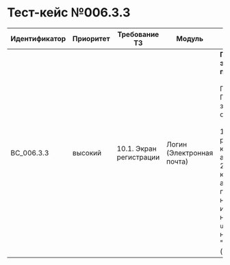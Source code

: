 # Тест-кейс №006.3.3

| Идентификатор | Приоритет |  Требование ТЗ  | Модуль | Шаги тест-кейса | Ожидаемый результат |
| ------------- | ----------| ----------------| ------ | --------------- | ------------------- |
| BC_006.3.3      | высокий   | 10.1. Экран регистрации| Логин (Электронная почта) | **Проверка формата электронной почты при логине** <br><br> Предусловие: Пользователь не зарегистрирован в системе.<br><br> 1. Открыть экран регистрации, нажав на кнопку «У меня нет аккаунта». <br>2. Ввести никнейм, корректный пароль, адрес электронной почты с символами, не допускаемыми в имени пользователя, например, `user!@domain.com`, и нажать "Зарегистрироваться". (некорректный класс).| Система отвергает все адреса электронной почты, относящиеся к некорректным классам , с сообщением об ошибке: "Некорректный формат электронной почты".  |
